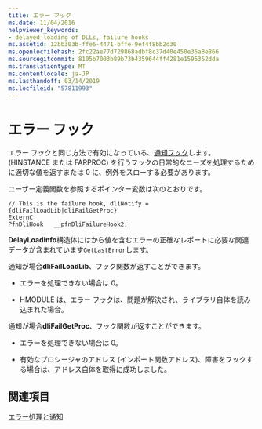 ```yaml
---
title: エラー フック
ms.date: 11/04/2016
helpviewer_keywords:
- delayed loading of DLLs, failure hooks
ms.assetid: 12bb303b-ffe6-4471-bffe-9ef4f8bb2d30
ms.openlocfilehash: 2fc22ae77d729868adbf8c37d40e450e35a8e866
ms.sourcegitcommit: 8105b7003b89b73b4359644ff4281e1595352dda
ms.translationtype: MT
ms.contentlocale: ja-JP
ms.lasthandoff: 03/14/2019
ms.locfileid: "57811993"
---
```

# <a name="failure-hooks"></a>エラー フック

エラー フックと同じ方法で有効になっている、[通知フック](notification-hooks.md)します。 (HINSTANCE または FARPROC) を行うフックの日常的なニーズを処理するために適切な値を返すまたは 0 に、例外をスローする必要があります。

ユーザー定義関数を参照するポインター変数は次のとおりです。

```
// This is the failure hook, dliNotify = {dliFailLoadLib|dliFailGetProc}
ExternC
PfnDliHook   __pfnDliFailureHook2;
```

**DelayLoadInfo**構造体にはから値を含むエラーの正確なレポートに必要な関連データが含まれています`GetLastError`します。

通知が場合**dliFailLoadLib**、フック関数が返すことができます。

- エラーを処理できない場合は 0。

- HMODULE は、エラー フックは、問題が解決され、ライブラリ自体を読み込まれた場合。

通知が場合**dliFailGetProc**、フック関数が返すことができます。

- エラーを処理できない場合は 0。

- 有効なプロシージャのアドレス (インポート関数アドレス)、障害をフックする場合は、アドレス自体を取得に成功しました。

## <a name="see-also"></a>関連項目

[エラー処理と通知](error-handling-and-notification.md)
